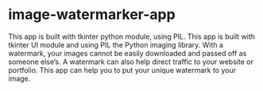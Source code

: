 # image-watermarker-app
This app is built with tkinter python module, using PIL.
This app is built with tkinter UI module and using PIL the Python imaging library. With a watermark, your images cannot be easily downloaded and passed off as someone else’s. A watermark can also help direct traffic to your website or portfolio. This app can help you to put your unique watermark to your image.

